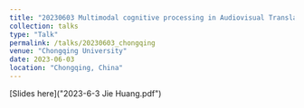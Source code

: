 ```yaml
---
title: "20230603 Multimodal cognitive processing in Audiovisual Translation (Chongqing University)"
collection: talks
type: "Talk"
permalink: /talks/20230603_chongqing
venue: "Chongqing University"
date: 2023-06-03
location: "Chongqing, China"
---
```


[Slides here]("2023-6-3 Jie Huang.pdf")


